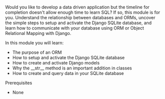 Would you like to develop a data driven application but the timeline for completion doesn't allow enough time to learn SQL? If so, this module is for you. Understand the relationship between databases and ORMs, uncover the simple steps to setup and activate the Django SQLite database, and learn how to communicate with your database using ORM or Object Relational Mapping with Django. 

In this module you will learn:
- The purpose of an ORM
- How to setup and activate the Django SQLite database
- How to create and activate Django models
- Why the \_\_str__ method is an important addition in classes
- How to create and query data in your SQLite database


Prerequisites
- None